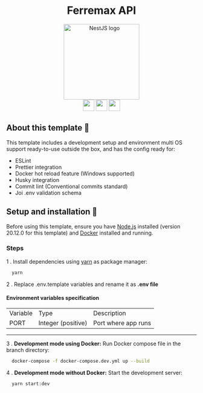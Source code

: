 <h1 align="center">Ferremax API</h1>

<div align="center">
  <a href="https://mg-hp.com/" target="blank">
    <img src="https://github.com/marwin1991/profile-technology-icons/assets/136815194/519bfaf3-c242-431e-a269-876979f05574" width="200" alt="NestJS logo" />
  </a>

  <div align="center">
    <img src="https://user-images.githubusercontent.com/25181517/183890598-19a0ac2d-e88a-4005-a8df-1ee36782fde1.png" width="30" height="30"/>
    <img src="https://user-images.githubusercontent.com/25181517/117207330-263ba280-adf4-11eb-9b97-0ac5b40bc3be.png" width="30" height="30"/>
    <img src="https://user-images.githubusercontent.com/25181517/187955008-981340e6-b4cc-441b-80cf-7a5e94d29e7e.png" width="30" height="30"/>
  </div>
</div>


## About this template 📕
This template includes a development setup and environment multi OS support ready-to-use outside the box, and has the config ready for:

<ul>
  <li>ESLint</li>
  <li>Prettier integration</li>
  <li>Docker hot reload feature (Windows supported)</li>
  <li>Husky integration</li>
  <li>Commit lint (Conventional commits standard)</li>
  <li>Joi .env validation schema</li>
</ul>

## Setup and installation 🚀 

Before using this template, ensure you have [Node.js](https://nodejs.org/en) installed (version 20.12.0 for this template) and [Docker](https://www.docker.com/) installed and running.

### Steps

 1 . Install dependencies using [yarn](https://yarnpkg.com/) as package manager:
```bash
  yarn
```

 2 . Replace .env.template variables and rename it as __.env file__

#### __Environment variables specification__ &nbsp;

|   |   |   |
|---|---|---|
|Variable|Type|Description|
|PORT | Integer (positive) | Port where app runs |

<hr>
 
 3 . __Development mode using Docker:__ Run Docker compose file in the branch directory:
```bash
  docker-compose -f docker-compose.dev.yml up --build
```


 4 . __Development mode without Docker:__ Start the development server:
```bash
  yarn start:dev
```
